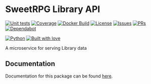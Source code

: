 # SweetRPG Library API

[![Unit tests](https://github.com/sweetrpg/library-api/actions/workflows/python-ci.yml/badge.svg)](https://github.com/sweetrpg/library-api/actions/workflows/python-ci.yml)
[![Coverage](https://github.com/sweetrpg/library-api/blob/develop/coverage.svg)](https://github.com/sweetrpg/library-api)
[![Docker Build](https://github.com/sweetrpg/library-api/actions/workflows/docker-build.yml/badge.svg)](https://github.com/sweetrpg/library-api/actions/workflows/docker-build.yml)
[![License](https://img.shields.io/github/license/sweetrpg/library-api.svg)](https://img.shields.io/github/license/sweetrpg/library-api.svg)
[![Issues](https://img.shields.io/github/issues/sweetrpg/library-api.svg)](https://img.shields.io/github/issues/sweetrpg/library-api.svg)
[![PRs](https://img.shields.io/github/issues-pr/sweetrpg/library-api.svg)](https://img.shields.io/github/issues-pr/sweetrpg/library-api.svg)
[![Dependabot](https://badgen.net/github/dependabot/sweetrpg/library-api)](https://badgen.net/github/dependabot/sweetrpg/library-api)

[![Python](https://img.shields.io/badge/Python-3776AB?style=for-the-badge&logo=python&logoColor=white)](https://img.shields.io/badge/Python-3776AB?style=for-the-badge&logo=python&logoColor=white)
[![Built with love](https://ForTheBadge.com/images/badges/built-with-love.svg)](https://ForTheBadge.com/images/badges/built-with-love.svg)

A microservice for serving Library data

## Documentation

Documentation for this package can be found [here](https://sweetrpg.github.io/library-api).
